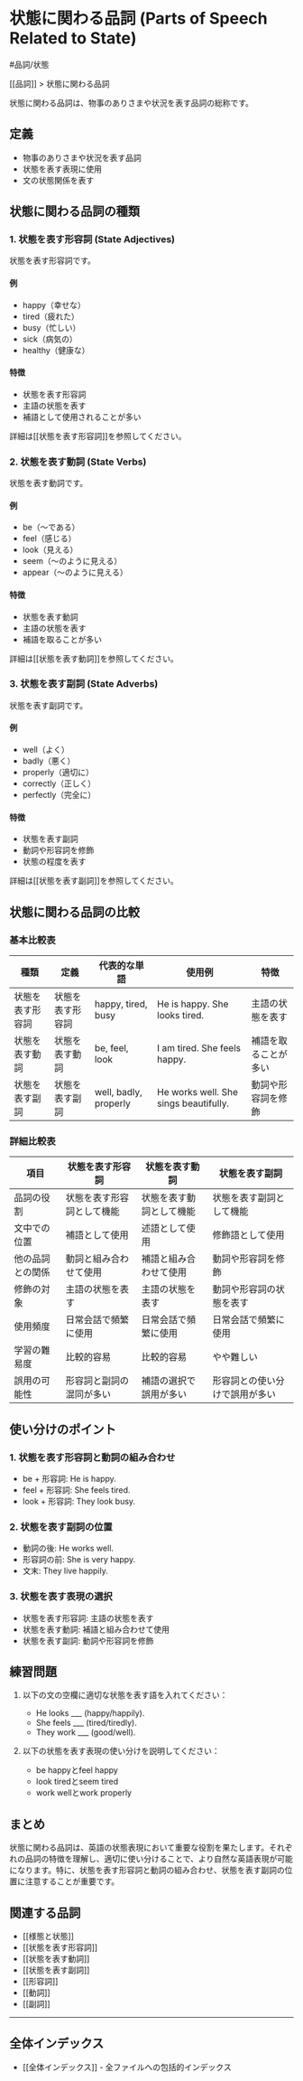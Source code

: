 # 状態に関わる品詞 (Parts of Speech Related to State)

#品詞/状態

[[品詞]] > 状態に関わる品詞

状態に関わる品詞は、物事のありさまや状況を表す品詞の総称です。

## 定義
- 物事のありさまや状況を表す品詞
- 状態を表す表現に使用
- 文の状態関係を表す

## 状態に関わる品詞の種類

### 1. 状態を表す形容詞 (State Adjectives)
状態を表す形容詞です。

#### 例
- happy（幸せな）
- tired（疲れた）
- busy（忙しい）
- sick（病気の）
- healthy（健康な）

#### 特徴
- 状態を表す形容詞
- 主語の状態を表す
- 補語として使用されることが多い

詳細は[[状態を表す形容詞]]を参照してください。

### 2. 状態を表す動詞 (State Verbs)
状態を表す動詞です。

#### 例
- be（～である）
- feel（感じる）
- look（見える）
- seem（～のように見える）
- appear（～のように見える）

#### 特徴
- 状態を表す動詞
- 主語の状態を表す
- 補語を取ることが多い

詳細は[[状態を表す動詞]]を参照してください。

### 3. 状態を表す副詞 (State Adverbs)
状態を表す副詞です。

#### 例
- well（よく）
- badly（悪く）
- properly（適切に）
- correctly（正しく）
- perfectly（完全に）

#### 特徴
- 状態を表す副詞
- 動詞や形容詞を修飾
- 状態の程度を表す

詳細は[[状態を表す副詞]]を参照してください。

## 状態に関わる品詞の比較

### 基本比較表

| 種類 | 定義 | 代表的な単語 | 使用例 | 特徴 |
|------|------|--------------|--------|------|
| 状態を表す形容詞 | 状態を表す形容詞 | happy, tired, busy | He is happy. She looks tired. | 主語の状態を表す |
| 状態を表す動詞 | 状態を表す動詞 | be, feel, look | I am tired. She feels happy. | 補語を取ることが多い |
| 状態を表す副詞 | 状態を表す副詞 | well, badly, properly | He works well. She sings beautifully. | 動詞や形容詞を修飾 |

### 詳細比較表

| 項目 | 状態を表す形容詞 | 状態を表す動詞 | 状態を表す副詞 |
|------|------------------|----------------|----------------|
| 品詞の役割 | 状態を表す形容詞として機能 | 状態を表す動詞として機能 | 状態を表す副詞として機能 |
| 文中での位置 | 補語として使用 | 述語として使用 | 修飾語として使用 |
| 他の品詞との関係 | 動詞と組み合わせて使用 | 補語と組み合わせて使用 | 動詞や形容詞を修飾 |
| 修飾の対象 | 主語の状態を表す | 主語の状態を表す | 動詞や形容詞の状態を表す |
| 使用頻度 | 日常会話で頻繁に使用 | 日常会話で頻繁に使用 | 日常会話で頻繁に使用 |
| 学習の難易度 | 比較的容易 | 比較的容易 | やや難しい |
| 誤用の可能性 | 形容詞と副詞の混同が多い | 補語の選択で誤用が多い | 形容詞との使い分けで誤用が多い |

## 使い分けのポイント

### 1. 状態を表す形容詞と動詞の組み合わせ
- be + 形容詞: He is happy.
- feel + 形容詞: She feels tired.
- look + 形容詞: They look busy.

### 2. 状態を表す副詞の位置
- 動詞の後: He works well.
- 形容詞の前: She is very happy.
- 文末: They live happily.

### 3. 状態を表す表現の選択
- 状態を表す形容詞: 主語の状態を表す
- 状態を表す動詞: 補語と組み合わせて使用
- 状態を表す副詞: 動詞や形容詞を修飾

## 練習問題
1. 以下の文の空欄に適切な状態を表す語を入れてください：
   - He looks ___ (happy/happily).
   - She feels ___ (tired/tiredly).
   - They work ___ (good/well).

2. 以下の状態を表す表現の使い分けを説明してください：
   - be happyとfeel happy
   - look tiredとseem tired
   - work wellとwork properly

## まとめ
状態に関わる品詞は、英語の状態表現において重要な役割を果たします。それぞれの品詞の特徴を理解し、適切に使い分けることで、より自然な英語表現が可能になります。特に、状態を表す形容詞と動詞の組み合わせ、状態を表す副詞の位置に注意することが重要です。

## 関連する品詞
- [[様態と状態]]
- [[状態を表す形容詞]]
- [[状態を表す動詞]]
- [[状態を表す副詞]]
- [[形容詞]]
- [[動詞]]
- [[副詞]]

---

## 全体インデックス
- [[全体インデックス]] - 全ファイルへの包括的インデックス 